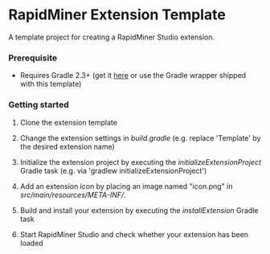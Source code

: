 RapidMiner Extension Template
=============================

A template project for creating a RapidMiner Studio extension. 

### Prerequisite
* Requires Gradle 2.3+ (get it [here](http://gradle.org/installation) or use the Gradle wrapper shipped with this template)

### Getting started
1. Clone the extension template

2. Change the extension settings in _build.gradle_ (e.g. replace 'Template' by the desired extension name)

3. Initialize the extension project by executing the _initializeExtensionProject_ Gradle task (e.g. via 'gradlew initializeExtensionProject')

4. Add an extension icon by placing an image named "icon.png" in  _src/main/resources/META-INF/_. 

5. Build and install your extension by executing the _installExtension_ Gradle task 

6. Start RapidMiner Studio and check whether your extension has been loaded
